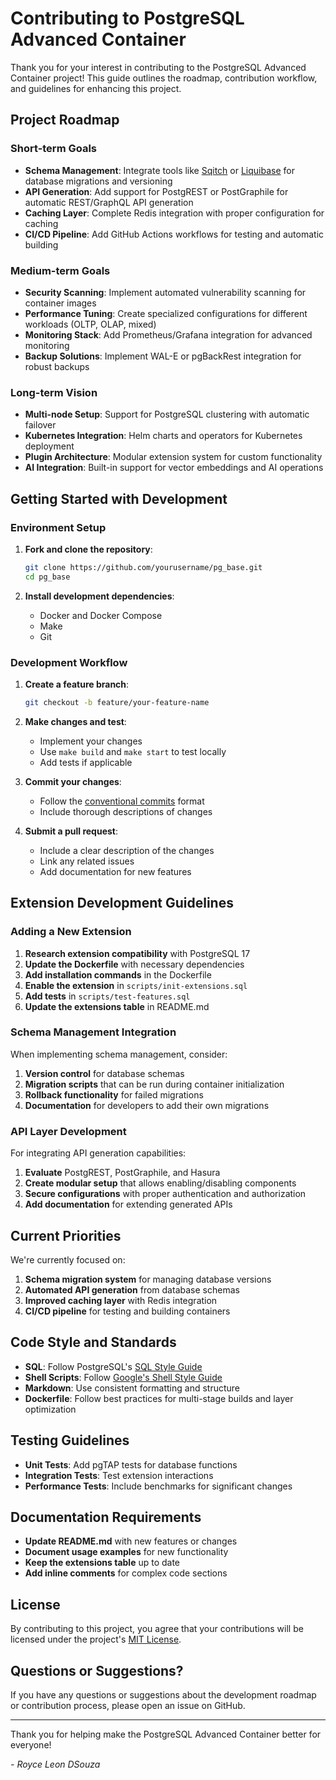 # Contributing to PostgreSQL Advanced Container

Thank you for your interest in contributing to the PostgreSQL Advanced Container project! This guide outlines the roadmap, contribution workflow, and guidelines for enhancing this project.

## Project Roadmap

### Short-term Goals

- **Schema Management**: Integrate tools like [Sqitch](https://sqitch.org/) or [Liquibase](https://www.liquibase.org/) for database migrations and versioning
- **API Generation**: Add support for PostgREST or PostGraphile for automatic REST/GraphQL API generation
- **Caching Layer**: Complete Redis integration with proper configuration for caching
- **CI/CD Pipeline**: Add GitHub Actions workflows for testing and automatic building

### Medium-term Goals

- **Security Scanning**: Implement automated vulnerability scanning for container images
- **Performance Tuning**: Create specialized configurations for different workloads (OLTP, OLAP, mixed)
- **Monitoring Stack**: Add Prometheus/Grafana integration for advanced monitoring
- **Backup Solutions**: Implement WAL-E or pgBackRest integration for robust backups

### Long-term Vision

- **Multi-node Setup**: Support for PostgreSQL clustering with automatic failover
- **Kubernetes Integration**: Helm charts and operators for Kubernetes deployment
- **Plugin Architecture**: Modular extension system for custom functionality
- **AI Integration**: Built-in support for vector embeddings and AI operations

## Getting Started with Development

### Environment Setup

1. **Fork and clone the repository**:
   ```bash
   git clone https://github.com/yourusername/pg_base.git
   cd pg_base
   ```

2. **Install development dependencies**:
   - Docker and Docker Compose
   - Make
   - Git

### Development Workflow

1. **Create a feature branch**:
   ```bash
   git checkout -b feature/your-feature-name
   ```

2. **Make changes and test**:
   - Implement your changes
   - Use `make build` and `make start` to test locally
   - Add tests if applicable

3. **Commit your changes**:
   - Follow the [conventional commits](https://www.conventionalcommits.org/) format
   - Include thorough descriptions of changes

4. **Submit a pull request**:
   - Include a clear description of the changes
   - Link any related issues
   - Add documentation for new features

## Extension Development Guidelines

### Adding a New Extension

1. **Research extension compatibility** with PostgreSQL 17
2. **Update the Dockerfile** with necessary dependencies
3. **Add installation commands** in the Dockerfile
4. **Enable the extension** in `scripts/init-extensions.sql`
5. **Add tests** in `scripts/test-features.sql`
6. **Update the extensions table** in README.md

### Schema Management Integration

When implementing schema management, consider:

1. **Version control** for database schemas
2. **Migration scripts** that can be run during container initialization
3. **Rollback functionality** for failed migrations
4. **Documentation** for developers to add their own migrations

### API Layer Development

For integrating API generation capabilities:

1. **Evaluate** PostgREST, PostGraphile, and Hasura
2. **Create modular setup** that allows enabling/disabling components
3. **Secure configurations** with proper authentication and authorization
4. **Add documentation** for extending generated APIs

## Current Priorities

We're currently focused on:

1. **Schema migration system** for managing database versions
2. **Automated API generation** from database schemas
3. **Improved caching layer** with Redis integration
4. **CI/CD pipeline** for testing and building containers

## Code Style and Standards

- **SQL**: Follow PostgreSQL's [SQL Style Guide](https://www.postgresql.org/docs/current/sql-syntax.html)
- **Shell Scripts**: Follow [Google's Shell Style Guide](https://google.github.io/styleguide/shellguide.html)
- **Markdown**: Use consistent formatting and structure
- **Dockerfile**: Follow best practices for multi-stage builds and layer optimization

## Testing Guidelines

- **Unit Tests**: Add pgTAP tests for database functions
- **Integration Tests**: Test extension interactions
- **Performance Tests**: Include benchmarks for significant changes

## Documentation Requirements

- **Update README.md** with new features or changes
- **Document usage examples** for new functionality
- **Keep the extensions table** up to date
- **Add inline comments** for complex code sections

## License

By contributing to this project, you agree that your contributions will be licensed under the project's [MIT License](LICENSE).

## Questions or Suggestions?

If you have any questions or suggestions about the development roadmap or contribution process, please open an issue on GitHub.

---

Thank you for helping make the PostgreSQL Advanced Container better for everyone!

*- Royce Leon DSouza*